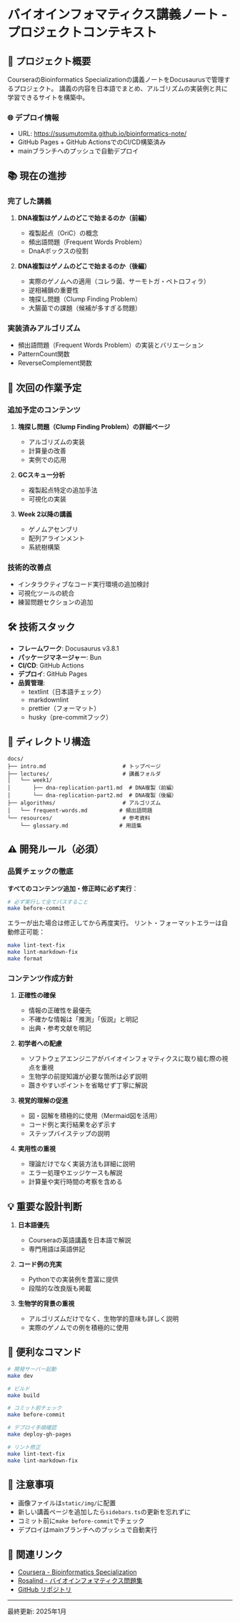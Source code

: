 # バイオインフォマティクス講義ノート - プロジェクトコンテキスト

## 📝 プロジェクト概要

CourseraのBioinformatics Specializationの講義ノートをDocusaurusで管理するプロジェクト。
講義の内容を日本語でまとめ、アルゴリズムの実装例と共に学習できるサイトを構築中。

### 🌐 デプロイ情報

- URL: https://susumutomita.github.io/bioinformatics-note/
- GitHub Pages + GitHub ActionsでのCI/CD構築済み
- mainブランチへのプッシュで自動デプロイ

## 📚 現在の進捗

### 完了した講義

1. **DNA複製はゲノムのどこで始まるのか（前編）**
   - 複製起点（OriC）の概念
   - 頻出語問題（Frequent Words Problem）
   - DnaAボックスの役割

2. **DNA複製はゲノムのどこで始まるのか（後編）**
   - 実際のゲノムへの適用（コレラ菌、サーモトガ・ペトロフィラ）
   - 逆相補鎖の重要性
   - 塊探し問題（Clump Finding Problem）
   - 大腸菌での課題（候補が多すぎる問題）

### 実装済みアルゴリズム

- 頻出語問題（Frequent Words Problem）の実装とバリエーション
- PatternCount関数
- ReverseComplement関数

## 🎯 次回の作業予定

### 追加予定のコンテンツ

1. **塊探し問題（Clump Finding Problem）の詳細ページ**
   - アルゴリズムの実装
   - 計算量の改善
   - 実例での応用

2. **GCスキュー分析**
   - 複製起点特定の追加手法
   - 可視化の実装

3. **Week 2以降の講義**
   - ゲノムアセンブリ
   - 配列アラインメント
   - 系統樹構築

### 技術的改善点

- インタラクティブなコード実行環境の追加検討
- 可視化ツールの統合
- 練習問題セクションの追加

## 🛠️ 技術スタック

- **フレームワーク**: Docusaurus v3.8.1
- **パッケージマネージャー**: Bun
- **CI/CD**: GitHub Actions
- **デプロイ**: GitHub Pages
- **品質管理**:
  - textlint（日本語チェック）
  - markdownlint
  - prettier（フォーマット）
  - husky（pre-commitフック）

## 📂 ディレクトリ構造

```
docs/
├── intro.md                        # トップページ
├── lectures/                       # 講義フォルダ
│   └── week1/
│       ├── dna-replication-part1.md  # DNA複製（前編）
│       └── dna-replication-part2.md  # DNA複製（後編）
├── algorithms/                     # アルゴリズム
│   └── frequent-words.md          # 頻出語問題
└── resources/                      # 参考資料
    └── glossary.md                # 用語集
```

## ⚠️ 開発ルール（必須）

### 品質チェックの徹底

**すべてのコンテンツ追加・修正時に必ず実行**：

```bash
# 必ず実行して全てパスすること
make before-commit
```

エラーが出た場合は修正してから再度実行。
リント・フォーマットエラーは自動修正可能：

```bash
make lint-text-fix
make lint-markdown-fix
make format
```

### コンテンツ作成方針

1. **正確性の確保**
   - 情報の正確性を最優先
   - 不確かな情報は「推測」「仮説」と明記
   - 出典・参考文献を明記

2. **初学者への配慮**
   - ソフトウェアエンジニアがバイオインフォマティクスに取り組む際の視点を重視
   - 生物学の前提知識が必要な箇所は必ず説明
   - 躓きやすいポイントを省略せず丁寧に解説

3. **視覚的理解の促進**
   - 図・図解を積極的に使用（Mermaid図を活用）
   - コード例と実行結果を必ず示す
   - ステップバイステップの説明

4. **実用性の重視**
   - 理論だけでなく実装方法も詳細に説明
   - エラー処理やエッジケースも解説
   - 計算量や実行時間の考察を含める

## 💡 重要な設計判断

1. **日本語優先**
   - Courseraの英語講義を日本語で解説
   - 専門用語は英語併記

2. **コード例の充実**
   - Pythonでの実装例を豊富に提供
   - 段階的な改良版も掲載

3. **生物学的背景の重視**
   - アルゴリズムだけでなく、生物学的意味も詳しく説明
   - 実際のゲノムでの例を積極的に使用

## 🔧 便利なコマンド

```bash
# 開発サーバー起動
make dev

# ビルド
make build

# コミット前チェック
make before-commit

# デプロイ手順確認
make deploy-gh-pages

# リント修正
make lint-text-fix
make lint-markdown-fix
```

## 📝 注意事項

- 画像ファイルは`static/img/`に配置
- 新しい講義ページを追加したら`sidebars.ts`の更新を忘れずに
- コミット前に`make before-commit`でチェック
- デプロイはmainブランチへのプッシュで自動実行

## 🔗 関連リンク

- [Coursera - Bioinformatics Specialization](https://www.coursera.org/specializations/bioinformatics)
- [Rosalind - バイオインフォマティクス問題集](http://rosalind.info/)
- [GitHub リポジトリ](https://github.com/susumutomita/bioinformatics-note)

---

最終更新: 2025年1月
